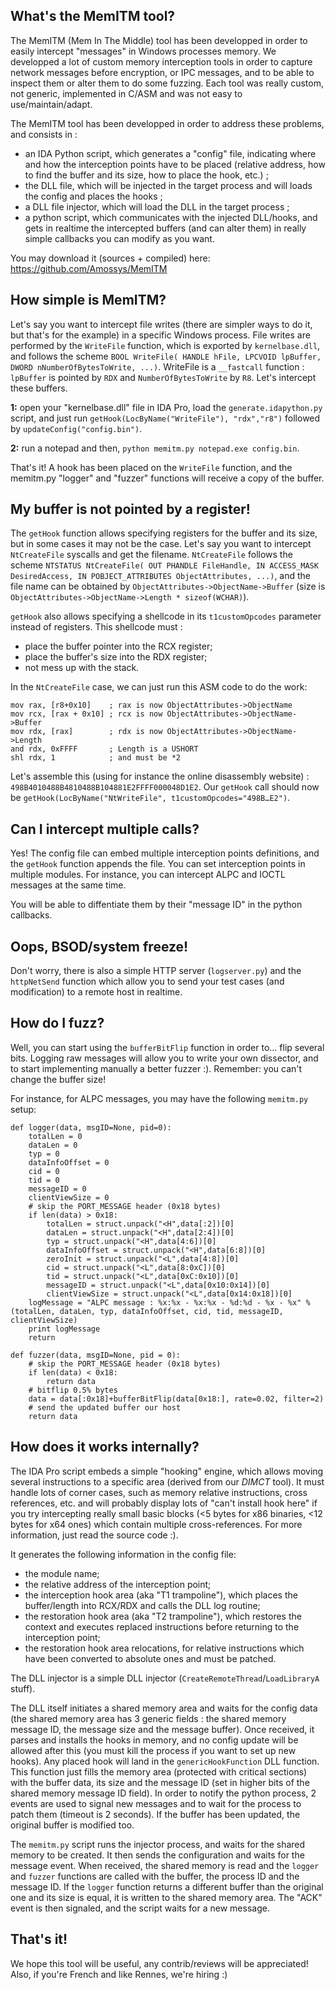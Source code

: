 ## What's the MemITM tool? ##

The MemITM (Mem In The Middle) tool has been developped in order to easily intercept "messages" in Windows processes memory. We developped a lot of custom memory interception tools in order to capture network messages before encryption, or IPC messages, and to be able to inspect them or alter them to do some fuzzing. Each tool was really custom, not generic, implemented in C/ASM and was not easy to use/maintain/adapt.

The MemITM tool has been developped in order to address these problems, and consists in :
- an IDA Python script, which generates a "config" file, indicating where and how the interception points have to be placed (relative address, how to find the buffer and its size, how to place the hook, etc.) ;
- the DLL file, which will be injected in the target process and will loads the config and places the hooks ;
- a DLL file injector, which will load the DLL in the target process ;
- a python script, which communicates with the injected DLL/hooks, and gets in realtime the intercepted buffers (and can alter them) in really simple callbacks you can modify as you want.

You may download it (sources + compiled) here: https://github.com/Amossys/MemITM

## How simple is MemITM? ##

Let's say you want to intercept file writes (there are simpler ways to do it, but that's for the example) in a specific Windows process. File writes are performed by the `WriteFile` function, which is exported by `kernelbase.dll`, and follows the scheme `BOOL WriteFile( HANDLE hFile, LPCVOID lpBuffer, DWORD nNumberOfBytesToWrite, ...)`. WriteFile is a `__fastcall` function : `lpBuffer` is pointed by `RDX` and `NumberOfBytesToWrite` by `R8`. Let's intercept these buffers.

**1:** open your "kernelbase.dll" file in IDA Pro, load the `generate.idapython.py` script, and just run `getHook(LocByName("WriteFile"), "rdx","r8")` followed by `updateConfig("config.bin")`. 

**2:** run a notepad and then, `python memitm.py notepad.exe config.bin`.

That's it! A hook has been placed on the `WriteFile` function, and the memitm.py "logger" and "fuzzer" functions will receive a copy of the buffer.

## My buffer is not pointed by a register! ##

The `getHook` function allows specifying registers for the buffer and its size, but in some cases it may not be the case. Let's say you want to intercept `NtCreateFile` syscalls and get the filename. `NtCreateFile` follows the scheme `NTSTATUS NtCreateFile( OUT PHANDLE FileHandle, IN ACCESS_MASK DesiredAccess, IN POBJECT_ATTRIBUTES ObjectAttributes, ...)`, and the file name can be obtained by `ObjectAttributes->ObjectName->Buffer` (size is `ObjectAttributes->ObjectName->Length * sizeof(WCHAR)`).

`getHook` also allows specifying a shellcode in its `t1customOpcodes` parameter instead of registers. This shellcode must :
- place the buffer pointer into the RCX register;
- place the buffer's size into the RDX register;
- not mess up with the stack.

In the `NtCreateFile` case, we can just run this ASM code to do the work:

    mov rax, [r8+0x10]    ; rax is now ObjectAttributes->ObjectName
    mov rcx, [rax + 0x10] ; rcx is now ObjectAttributes->ObjectName->Buffer
    mov rdx, [rax]        ; rdx is now ObjectAttributes->ObjectName->Length
    and rdx, 0xFFFF       ; Length is a USHORT 
    shl rdx, 1            ; and must be *2

Let's assemble this (using for instance the online disassembly website) : `498B4010488B4810488B104881E2FFFF000048D1E2`. Our `getHook` call should now be `getHook(LocByName("NtWriteFile", t1customOpcodes="498B…E2")`.

## Can I intercept multiple calls? ##

Yes! The config file can embed multiple interception points definitions, and the `getHook` function appends the file. You can set interception points in multiple modules. For instance, you can intercept ALPC and IOCTL messages at the same time.

You will be able to diffentiate them by their "message ID" in the python callbacks.

## Oops, BSOD/system freeze! ##

Don't worry, there is also a simple HTTP server (`logserver.py`) and the `httpNetSend` function which allow you to send your test cases (and modification) to a remote host in realtime.

## How do I fuzz? ##

Well, you can start using the `bufferBitFlip` function in order to... flip several bits. Logging raw messages will allow you to write your own dissector, and to start implementing manually a better fuzzer :). Remember: you can't change the buffer size!

For instance, for ALPC messages, you may have the following `memitm.py` setup:

    def logger(data, msgID=None, pid=0):
        totalLen = 0
        dataLen = 0
        typ = 0
        dataInfoOffset = 0
        cid = 0
        tid = 0
        messageID = 0
        clientViewSize = 0
        # skip the PORT_MESSAGE header (0x18 bytes)
        if len(data) > 0x18:
            totalLen = struct.unpack("<H",data[:2])[0]
            dataLen = struct.unpack("<H",data[2:4])[0]
            typ = struct.unpack("<H",data[4:6])[0]
            dataInfoOffset = struct.unpack("<H",data[6:8])[0]
            zeroInit = struct.unpack("<L",data[4:8])[0]
            cid = struct.unpack("<L",data[8:0xC])[0]
            tid = struct.unpack("<L",data[0xC:0x10])[0]
            messageID = struct.unpack("<L",data[0x10:0x14])[0]
            clientViewSize = struct.unpack("<L",data[0x14:0x18])[0]
        logMessage = "ALPC message : %x:%x - %x:%x - %d:%d - %x - %x" % (totalLen, dataLen, typ, dataInfoOffset, cid, tid, messageID, clientViewSize)
        print logMessage
        return

    def fuzzer(data, msgID=None, pid = 0):
        # skip the PORT_MESSAGE header (0x18 bytes)
        if len(data) < 0x18:
            return data
        # bitflip 0.5% bytes
        data = data[:0x18]+bufferBitFlip(data[0x18:], rate=0.02, filter=2)
        # send the updated buffer our host
        return data

## How does it works internally? ##

The IDA Pro script embeds a simple "hooking" engine, which allows moving several instructions to a specific area (derived from our *DIMCT* tool). It must handle lots of corner cases, such as memory relative instructions, cross references, etc. and will probably display lots of "can't install hook here" if you try intercepting really small basic blocks (<5 bytes for x86 binaries, <12 bytes for x64 ones) which contain multiple cross-references. For more information, just read the source code :).

It generates the following information in the config file:
- the module name;
- the relative address of the interception point;
- the interception hook area (aka "T1 trampoline"), which places the buffer/length into RCX/RDX and calls the DLL log routine;
- the restoration hook area (aka "T2 trampoline"), which restores the context and executes replaced instructions before returning to the interception point;
- the restoration hook area relocations, for relative instructions which have been converted to absolute ones and must be patched.

The DLL injector is a simple DLL injector (`CreateRemoteThread`/`LoadLibraryA` stuff).

The DLL itself initiates a shared memory area and waits for the config data (the shared memory area has 3 generic fields : the shared memory message ID, the message size and the message buffer). Once received, it parses and installs the hooks in memory, and no config update will be allowed after this (you must kill the process if you want to set up new hooks). Any placed hook will land in the `genericHookFunction` DLL function. This function just fills the memory area (protected with critical sections) with the buffer data, its size and the message ID (set in higher bits of the shared memory message ID field). In order to notify the python process, 2 events are used to signal new messages and to wait for the process to patch them (timeout is 2 seconds). If the buffer has been updated, the original buffer is modified too.

The `memitm.py` script runs the injector process, and waits for the shared memory to be created. It then sends the configuration and waits for the message event. When received, the shared memory is read and the `logger` and `fuzzer` functions are called with the buffer, the process ID and the message ID. If the `logger` function returns a different buffer than the original one and its size is equal, it is written to the shared memory area. The "ACK" event is then signaled, and the script waits for a new message.

## That's it! ##

We hope this tool will be useful, any contrib/reviews will be appreciated! Also, if you're French and like Rennes, we're hiring :)

